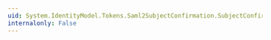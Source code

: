 ```yaml
---
uid: System.IdentityModel.Tokens.Saml2SubjectConfirmation.SubjectConfirmationData
internalonly: False
---
```

